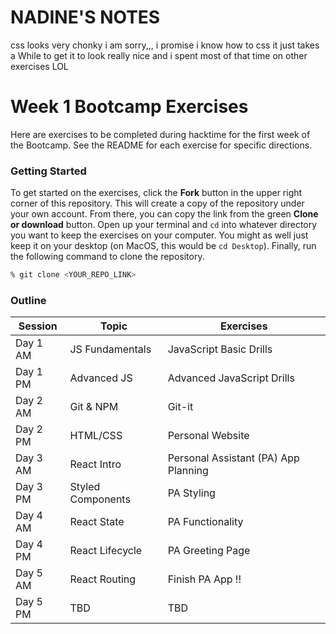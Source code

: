 # NADINE'S NOTES
css looks very chonky i am sorry,,, i promise i know how to css it just takes a While to get it to look really nice and i spent most of that time on other exercises LOL

# Week 1 Bootcamp Exercises

Here are exercises to be completed during hacktime for the first week of the Bootcamp. See the README for each exercise for specific directions.

### Getting Started
To get started on the exercises, click the **Fork** button in the upper right corner of this repository. This will create a copy of the repository under your own account. From there, you can copy the link from the green **Clone or download** button. Open up your terminal and `cd` into whatever directory you want to keep the exercises on your computer. You might as well just keep it on your desktop (on MacOS, this would be `cd Desktop`). Finally, run the following command to clone the repository.

```sh
% git clone <YOUR_REPO_LINK>
```

### Outline
Session | Topic | Exercises
--- | --- | ---
Day 1 AM | JS Fundamentals | JavaScript Basic Drills
Day 1 PM | Advanced JS | Advanced JavaScript Drills
Day 2 AM | Git & NPM | Git-it
Day 2 PM | HTML/CSS | Personal Website
Day 3 AM | React Intro | Personal Assistant (PA) App Planning
Day 3 PM | Styled Components | PA Styling
Day 4 AM | React State | PA Functionality
Day 4 PM | React Lifecycle | PA Greeting Page
Day 5 AM | React Routing | Finish PA App !!
Day 5 PM | TBD | TBD
